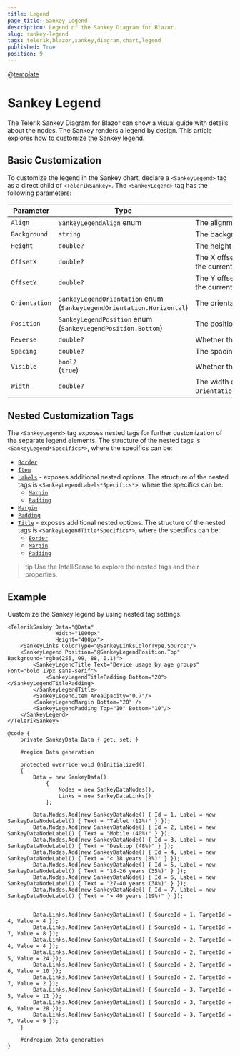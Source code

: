 ```yaml
---
title: Legend
page_title: Sankey Legend
description: Legend of the Sankey Diagram for Blazor.
slug: sankey-legend
tags: telerik,blazor,sankey,diagram,chart,legend
published: True
position: 9
---
```

@[template](/_contentTemplates/common/parameters-table-styles.md#table-layout)

# Sankey Legend

The Telerik Sankey Diagram for Blazor can show a visual guide with details about the nodes. The Sankey renders a legend by design. This article explores how to customize the Sankey legend.

## Basic Customization

To customize the legend in the Sankey chart, declare a `<SankeyLegend>` tag as a direct child of `<TelerikSankey>`. The `<SankeyLegend>` tag has the following parameters:

| Parameter | Type | Description |
| --------- | ---- | ----------- |
| `Align` | `SankeyLegendAlign` enum | The alignment of the legend. |
| `Background` | `string`  | The background color of the legend. |
| `Height` | `double?`  | The height of the legend. |
| `OffsetX` | `double?`  | The X offset of the legend. The offset is relative to the current position of the legend. |
| `OffsetY` | `double?`  | The Y offset of the legend. The offset is relative to the current position of the legend. |
| `Orientation` | `SankeyLegendOrientation` enum <br/> (`SankeyLegendOrientation.Horizontal`)  | The orientation of the legend. |
| `Position` | `SankeyLegendPosition` enum <br/> (`SankeyLegendPosition.Bottom`)| The position of the legend. |
| `Reverse` | `double?`  | Whether the legend items are reversed. |
| `Spacing` | `double?`  | The spacing between the labels of the legend. |
| `Visible` | `bool?` <br/> (`true`) | Whether the legend is visible. |
| `Width` | `double?`  | The width of the legend. Applies when `Orientation="SankeyLegendOrientation.Horizontal"`. |


## Nested Customization Tags

The `<SankeyLegend>` tag exposes nested tags for further customization of the separate legend elements. The structure of the nested tags is `<SankeyLegend*Specifics*>`, where the specifics can be:

* [`Border`](/blazor-ui/api/telerik.blazor.components.sankeylegendborder)
* [`Item`](/blazor-ui/api/telerik.blazor.components.sankeylegenditem)
* [`Labels`](/blazor-ui/api/telerik.blazor.components.sankeylegendlabels) - exposes additional nested options. The structure of the nested tags is `<SankeyLegendLabels*Specifics*>`, where the specifics can be:
    * [`Margin`](/blazor-ui/api/telerik.blazor.components.sankeylegendlabelsmargin)
    * [`Padding`](/blazor-ui/api/telerik.blazor.components.sankeylegendlabelspadding)
* [`Margin`](/blazor-ui/api/telerik.blazor.components.sankeylegendmargin)
* [`Padding`](/blazor-ui/api/telerik.blazor.components.sankeylegendpadding)
* [`Title`](/blazor-ui/api/telerik.blazor.components.sankeylegendtitle) - exposes additional nested options. The structure of the nested tags is `<SankeyLegendTitle*Specifics*>`, where the specifics can be:
    * [`Border`](/blazor-ui/api/telerik.blazor.components.sankeylegendtitleborder)
    * [`Margin`](/blazor-ui/api/telerik.blazor.components.sankeylegendtitlemargin)
    * [`Padding`](/blazor-ui/api/telerik.blazor.components.sankeylegendtitlepadding)  

>tip Use the IntelliSense to explore the nested tags and their properties.

## Example

Customize the Sankey legend by using nested tag settings.

````CSHTML
<TelerikSankey Data="@Data"
               Width="1000px"
               Height="400px">
    <SankeyLinks ColorType="@SankeyLinksColorType.Source"/>
    <SankeyLegend Position="@SankeyLegendPosition.Top" Background="rgba(255, 99, 88, 0.1)">
        <SankeyLegendTitle Text="Device usage by age groups" Font="bold 17px sans-serif">
            <SankeyLegendTitlePadding Bottom="20"></SankeyLegendTitlePadding>
        </SankeyLegendTitle>        
        <SankeyLegendItem AreaOpacity="0.7"/>
        <SankeyLegendMargin Bottom="20" />
        <SankeyLegendPadding Top="10" Bottom="10"/>
    </SankeyLegend>
</TelerikSankey>

@code {
    private SankeyData Data { get; set; }

    #region Data generation

    protected override void OnInitialized()
    {
        Data = new SankeyData()
            {
                Nodes = new SankeyDataNodes(),
                Links = new SankeyDataLinks()
            };

        Data.Nodes.Add(new SankeyDataNode() { Id = 1, Label = new SankeyDataNodeLabel() { Text = "Tablet (12%)" } });
        Data.Nodes.Add(new SankeyDataNode() { Id = 2, Label = new SankeyDataNodeLabel() { Text = "Mobile (40%)" } });
        Data.Nodes.Add(new SankeyDataNode() { Id = 3, Label = new SankeyDataNodeLabel() { Text = "Desktop (48%)" } });
        Data.Nodes.Add(new SankeyDataNode() { Id = 4, Label = new SankeyDataNodeLabel() { Text = "< 18 years (8%)" } });
        Data.Nodes.Add(new SankeyDataNode() { Id = 5, Label = new SankeyDataNodeLabel() { Text = "18-26 years (35%)" } });
        Data.Nodes.Add(new SankeyDataNode() { Id = 6, Label = new SankeyDataNodeLabel() { Text = "27-40 years (38%)" } });
        Data.Nodes.Add(new SankeyDataNode() { Id = 7, Label = new SankeyDataNodeLabel() { Text = "> 40 years (19%)" } });


        Data.Links.Add(new SankeyDataLink() { SourceId = 1, TargetId = 4, Value = 4 });
        Data.Links.Add(new SankeyDataLink() { SourceId = 1, TargetId = 7, Value = 8 });
        Data.Links.Add(new SankeyDataLink() { SourceId = 2, TargetId = 4, Value = 4 });
        Data.Links.Add(new SankeyDataLink() { SourceId = 2, TargetId = 5, Value = 24 });
        Data.Links.Add(new SankeyDataLink() { SourceId = 2, TargetId = 6, Value = 10 });
        Data.Links.Add(new SankeyDataLink() { SourceId = 2, TargetId = 7, Value = 2 });
        Data.Links.Add(new SankeyDataLink() { SourceId = 3, TargetId = 5, Value = 11 });
        Data.Links.Add(new SankeyDataLink() { SourceId = 3, TargetId = 6, Value = 28 });
        Data.Links.Add(new SankeyDataLink() { SourceId = 3, TargetId = 7, Value = 9 });
    }

    #endregion Data generation
}
````